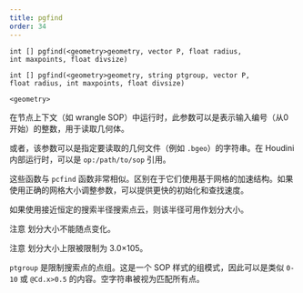 ```yaml
---
title: pgfind
order: 34
---
```

`int [] pgfind(<geometry>geometry, vector P, float radius, int maxpoints, float divsize)`

`int [] pgfind(<geometry>geometry, string ptgroup, vector P, float radius, int maxpoints, float divsize)`

`<geometry>`

在节点上下文（如 wrangle SOP）中运行时，此参数可以是表示输入编号（从0开始）的整数，用于读取几何体。

或者，该参数可以是指定要读取的几何文件（例如 `.bgeo`）的字符串。在 Houdini 内部运行时，可以是 `op:/path/to/sop` 引用。

这些函数与 `pcfind` 函数非常相似。区别在于它们使用基于网格的加速结构。如果使用正确的网格大小调整参数，可以提供更快的初始化和查找速度。

如果使用接近恒定的搜索半径搜索点云，则该半径可用作划分大小。

注意
划分大小不能随点变化。

注意
划分大小上限被限制为 3.0×105。

`ptgroup` 是限制搜索点的点组。这是一个 SOP 样式的组模式，因此可以是类似 `0-10` 或 `@Cd.x>0.5` 的内容。空字符串被视为匹配所有点。
